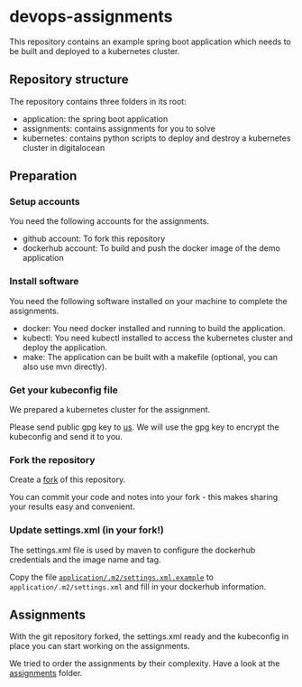 # devops-assignments

This repository contains an example spring boot application which needs to be built and deployed to a kubernetes cluster.

## Repository structure

The repository contains three folders in its root:

- application: the spring boot application
- assignments: contains assignments for you to solve
- kubernetes: contains python scripts to deploy and destroy a kubernetes cluster in digitalocean

## Preparation

### Setup accounts

You need the following accounts for the assignments.

- github account: To fork this repository
- dockerhub account: To build and push the docker image of the demo application

### Install software

You need the following software installed on your machine to complete the assignments.

- docker: You need docker installed and running to build the application.
- kubectl: You need kubectl installed to access the kubernetes cluster and deploy the application.
- make: The application can be built with a makefile (optional, you can also use mvn directly).

### Get your kubeconfig file

We prepared a kubernetes cluster for the assignment.

Please send public gpg key to [us](mailto://#). We will use the gpg key to encrypt the kubeconfig and send it to you.

### Fork the repository

Create a [fork](https://guides.github.com/activities/forking/) of this repository.

You can commit your code and notes into your fork - this makes sharing your results easy and convenient.

### Update settings.xml (in your fork!)

The settings.xml file is used by maven to configure the dockerhub credentials and the image name and tag.

Copy the file [`application/.m2/settings.xml.example`](./application/.m2/settings.xml.example) to `application/.m2/settings.xml` and fill in your dockerhub information.

## Assignments

With the git repository forked, the settings.xml ready and the kubeconfig in place you can start working on the assignments.

We tried to order the assignments by their complexity. Have a look at the [assignments](./assignments) folder.
